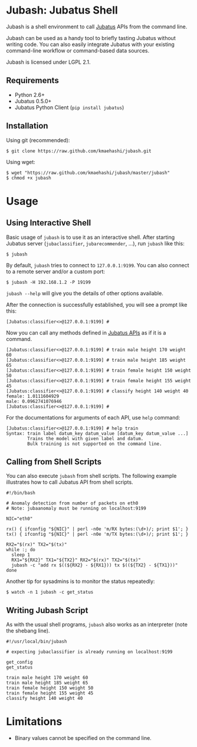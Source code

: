 Jubash: Jubatus Shell
=====================

Jubash is a shell environment to call [Jubatus](http://jubat.us/) APIs from the command line.

Jubash can be used as a handy tool to briefly tasting Jubatus without writing code.
You can also easily integrate Jubatus with your existing command-line workflow or command-based data sources.

Jubash is licensed under LGPL 2.1.

Requirements
------------

- Python 2.6+
- Jubatus 0.5.0+
- Jubatus Python Client (`pip install jubatus`)

Installation
------------

Using git (recommended):

```
$ git clone https://raw.github.com/kmaehashi/jubash.git
```

Using wget:

```
$ wget "https://raw.github.com/kmaehashi/jubash/master/jubash"
$ chmod +x jubash
```

Usage
=====

Using Interactive Shell
-----------------------

Basic usage of `jubash` is to use it as an interactive shell.
After starting Jubatus server (`jubaclassifier`, `jubarecommender`, ...), run `jubash` like this:

```
$ jubash
```

By default, `jubash` tries to connect to `127.0.0.1:9199`.
You can also connect to a remote server and/or a custom port:

```
$ jubash -H 192.168.1.2 -P 19199
```

`jubash --help` will give you the details of other options available.

After the connection is successfully established, you will see a prompt like this:

```
[Jubatus:classifier<>@127.0.0.1:9199] #
```

Now you can call any methods defined in [Jubatus APIs](http://jubat.us/en/api.html) as if it is a command.

```
[Jubatus:classifier<>@127.0.0.1:9199] # train male height 170 weight 60
[Jubatus:classifier<>@127.0.0.1:9199] # train male height 185 weight 65
[Jubatus:classifier<>@127.0.0.1:9199] # train female height 150 weight 50
[Jubatus:classifier<>@127.0.0.1:9199] # train female height 155 weight 45
[Jubatus:classifier<>@127.0.0.1:9199] # classify height 140 weight 40
female: 1.0111604929
male: 0.0962741076946
[Jubatus:classifier<>@127.0.0.1:9199] #
```

For the documentations for arguments of each API, use `help` command:

```
[Jubatus:classifier<>@127.0.0.1:9199] # help train
Syntax: train label datum_key datum_value [datum_key datum_value ...]
        Trains the model with given label and datum.
        Bulk training is not supported on the command line.
```

Calling from Shell Scripts
--------------------------

You can also execute `jubash` from shell scripts.
The following example illustrates how to call Jubatus API from shell scripts.

```
#!/bin/bash

# Anomaly detection from number of packets on eth0
# Note: jubaanomaly must be running on localhost:9199

NIC="eth0"

rx() { ifconfig "${NIC}" | perl -n0e 'm/RX bytes:(\d+)/; print $1'; }
tx() { ifconfig "${NIC}" | perl -n0e 'm/TX bytes:(\d+)/; print $1'; }

RX2="$(rx)" TX2="$(tx)"
while :; do
  sleep 1
  RX1="${RX2}" TX1="${TX2}" RX2="$(rx)" TX2="$(tx)"
  jubash -c "add rx $((${RX2} - ${RX1})) tx $((${TX2} - ${TX1}))"
done
```

Another tip for sysadmins is to monitor the status repeatedly:

```
$ watch -n 1 jubash -c get_status
```

Writing Jubash Script
---------------------

As with the usual shell programs, `jubash` also works as an interpreter (note the shebang line).

```
#!/usr/local/bin/jubash

# expecting jubaclassifier is already running on localhost:9199

get_config
get_status

train male height 170 weight 60
train male height 185 weight 65
train female height 150 weight 50
train female height 155 weight 45
classify height 140 weight 40
```

Limitations
===========

* Binary values cannot be specified on the command line.

